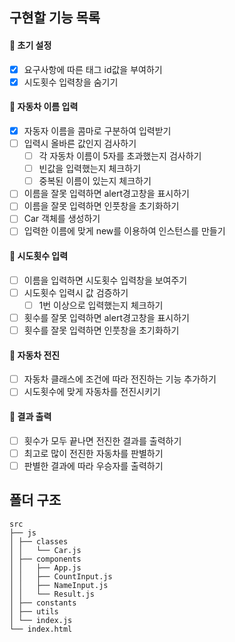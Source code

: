 ## 구현할 기능 목록

#### 📌 초기 설정

- [x] 요구사항에 따른 태그 id값을 부여하기
- [x] 시도횟수 입력창을 숨기기

#### 📌 자동차 이름 입력

- [x] 자동자 이름을 콤마로 구분하여 입력받기
- [ ] 입력시 올바른 값인지 검사하기
  - [ ] 각 자동차 이름이 5자를 초과했는지 검사하기
  - [ ] 빈값을 입력했는지 체크하기
  - [ ] 중복된 이름이 있는지 체크하기
- [ ] 이름을 잘못 입력하면 alert경고창을 표시하기
- [ ] 이름을 잘못 입력하면 인풋창을 초기화하기
- [ ] Car 객체를 생성하기
- [ ] 입력한 이름에 맞게 new를 이용하여 인스턴스를 만들기

#### 📌 시도횟수 입력

- [ ] 이름을 입력하면 시도횟수 입력창을 보여주기
- [ ] 시도횟수 입력시 값 검증하기
  - [ ] 1번 이상으로 입력했는지 체크하기
- [ ] 횟수를 잘못 입력하면 alert경고창을 표시하기
- [ ] 횟수를 잘못 입력하면 인풋창을 초기화하기

#### 📌 자동차 전진

- [ ] 자동차 클래스에 조건에 따라 전진하는 기능 추가하기
- [ ] 시도횟수에 맞게 자동차를 전진시키기

#### 📌 결과 출력

- [ ] 횟수가 모두 끝나면 전진한 결과를 출력하기
- [ ] 최고로 많이 전진한 자동차를 판별하기
- [ ] 판별한 결과에 따라 우승자를 출력하기

## 폴더 구조

```
src
├── js
│ ├── classes
│ │   └── Car.js
│ ├── components
│ │   ├── App.js
│ │   ├── CountInput.js
│ │   ├── NameInput.js
│ │   └── Result.js
│ ├── constants
│ ├── utils
│ └── index.js
└── index.html
```
